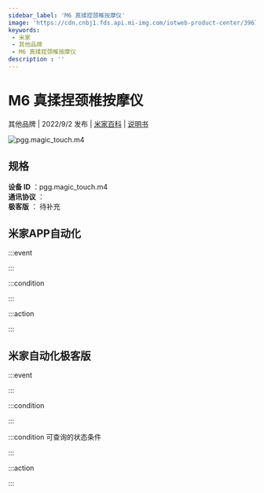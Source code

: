 ```yaml
---
sidebar_label: 'M6 真揉捏颈椎按摩仪'
image: 'https://cdn.cnbj1.fds.api.mi-img.com/iotweb-product-center/39677adb6a1b88d983b3af345af5a00f_1645585878097.png?GalaxyAccessKeyId=AKVGLQWBOVIRQ3XLEW&Expires=9223372036854775807&Signature=PbJS97gGlb7JhFc1stET/AviyaI='
keywords: 
 - 米家
 - 其他品牌
 - M6 真揉捏颈椎按摩仪
description : ''
---
```

# M6 真揉捏颈椎按摩仪

其他品牌 | 2022/9/2 发布 | [米家百科](https://home.mi.com/webapp/content/baike/product/index.html?model=pgg.magic_touch.m4) | [说明书](https://home.mi.com/views/introduction.html?model=pgg.magic_touch.m4&region=cn)

![pgg.magic_touch.m4](https://cdn.cnbj1.fds.api.mi-img.com/iotweb-product-center/39677adb6a1b88d983b3af345af5a00f_1645585878097.png?GalaxyAccessKeyId=AKVGLQWBOVIRQ3XLEW&Expires=9223372036854775807&Signature=PbJS97gGlb7JhFc1stET/AviyaI=)

## 规格  
> 
**设备 ID** ：pgg.magic_touch.m4  
**通讯协议** ：  
**极客版**  ： 待补充 


## 米家APP自动化  

:::event  

:::

:::condition  

:::

:::action   

:::

## 米家自动化极客版  

:::event  

:::

:::condition  

:::

:::condition 可查询的状态条件  

:::

:::action  

:::

        
